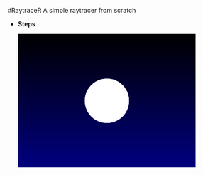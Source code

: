 #RaytraceR
A simple raytracer from scratch

+ **Steps**

	![](https://github.com/TomCarton/RaytraceR/blob/master/steps/step_01.png)
